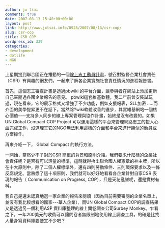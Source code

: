```yaml
---
author: jx tsai
comments: true
date: 2007-08-13 15:40:00+00:00
layout: post
link: http://www.jxtsai.info/0928/2007/08/13/csr-cop/
slug: csr-cop
title: CSR COP
wordpress_id: 339
categories:
- development
- dotlife
- NGO
---
```


上星期提到聯合國正在推動的一個[線上志工動員計畫](http://www.jxtsai.info/blog/)，號召對監督企業社會責任（CSR）有興趣的網友們，一起來了解各企業實施社會責任情況的進程報告書。  
  
首先，這個志工審查計畫是透過pbwiki 的平台介面，讓參與者在網站上添加更新自己審閱過各國企業報告的意見。  pbwiki這套維基軟體，我二年前曾安裝試玩過，現在看來，它的展示格式又增強了不少功能，例如支援報表，SLL加密 .....而介面的美學提昇更不在話下。當然除?wiki軟體改善的進步，其實維基網站一個核心價值----支持多人同步的線上專案管理與協作計畫，始終是沒有改變的。如果  UN Global Compact COP Project 可以運用這樣的平台來管理網路志工的投人心血完成工作，沒道理其它的NGO無法利用這樣的介面和平台來進行類似的動員或方案操作。  
  
再來介紹一下， Global Compact  的執行方法。  
  
一開始，當然少不了對於CSR 簡單的背景和原則介紹。我們要求什麼樣的企業社會責任呢？是否有可以評量的標準，這時就得抬出聯合國人權憲章的神主牌，所以在十大原則中，除了二個人權標準外，還有四則勞動條件、三則環保要求以及一條反腐規定。當熟悉了這十項原則，我們就可以好好地看看各企業針對自家CSR 表現的報告（ Communication on Progress, COP），只是天花亂墜呢，還是實材有料。  
  
我自己是還未認真地選一家企業的報告來閱讀（因為目前需要審閱的企業名單上，並沒有我比較想看的國家---華人企業），而UN Global Compact COP的調查結果又是透過另一個利用ASP 資料庫整理的線上問卷調查公司Surbey Monkey。乍看之下，一年200美元的收費可以讓問卷者無限制地使用線上調查工具，的確是比找人量身寫資料庫要便宜不少吧？

